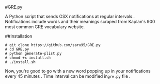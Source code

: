 #GRE.py

A Python script that sends OSX notifications at regular intervals . Notifications include words and their
meanings scraped from Kaplan's 900 most common GRE vocabulary website.



##Installation

```
# git clone https://github.com/saru95/GRE.py
# cd GRE.py
# python generate-plist.py
# chmod +x install.sh
# ./install.sh
```

Now, you're good to go with a new word popping up in your notifications every 45 minutes . Time interval can be modified in`gre.py` file .



